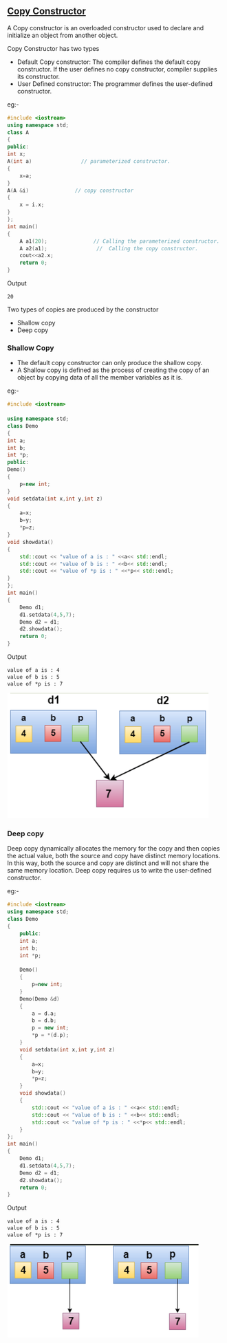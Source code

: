 ## <u>Copy Constructor</u>

A Copy constructor is an overloaded constructor used to declare and initialize an object from another object.

Copy Constructor has two types

- Default Copy constructor: The compiler defines the default copy constructor. If the user defines no copy constructor, compiler supplies its constructor.
- User Defined constructor: The programmer defines the user-defined constructor.

eg:-

```c++
#include <iostream>  
using namespace std;  
class A  
{  
public:  
int x;  
A(int a)                // parameterized constructor.  
{  
	x=a;  
}  
A(A &i)               // copy constructor  
{  
	x = i.x;  
}  
};  
int main()  
{  
	A a1(20);               // Calling the parameterized constructor.  
	A a2(a1);                //  Calling the copy constructor.  
	cout<<a2.x;  
	return 0;  
}  
```

Output

```
20
```

Two types of copies are produced by the constructor

- Shallow copy
- Deep copy

### Shallow Copy

- The default copy constructor can only produce the shallow copy.
- A Shallow copy is defined as the process of creating the copy of an object by copying data of all the member variables as it is.

eg:-

```c++
#include <iostream>  
  
using namespace std;  
class Demo  
{  
int a;  
int b;  
int *p;  
public:  
Demo()  
{  
	p=new int;  
}  
void setdata(int x,int y,int z)  
{  
	a=x;  
	b=y;  
	*p=z;  
}  
void showdata()  
{  
	std::cout << "value of a is : " <<a<< std::endl;  
	std::cout << "value of b is : " <<b<< std::endl;  
	std::cout << "value of *p is : " <<*p<< std::endl;  
}  
};  
int main()  
{  
	Demo d1;  
	d1.setdata(4,5,7);  
	Demo d2 = d1;  
	d2.showdata();  
	return 0;  
}  
```

Output

```
value of a is : 4   
value of b is : 5  
value of *p is : 7 
```

![img1](./img/Screenshot1.png)

### Deep copy

Deep copy dynamically allocates the memory for the copy and then copies the actual value, both the source and copy have distinct memory locations. In this way, both the source and copy are distinct and will not share the same memory location. Deep copy requires us to write the user-defined constructor.

eg:-

```c++
#include <iostream>  
using namespace std;  
class Demo  
{  
	public:  
	int a;  
	int b;  
	int *p;  

	Demo()  
	{  
		p=new int;  
	}  
	Demo(Demo &d)  
	{  
		a = d.a;  
		b = d.b;  
		p = new int;  
		*p = *(d.p);  
	}  
	void setdata(int x,int y,int z)  
	{  
		a=x;  
		b=y;  
		*p=z;  
	}  
	void showdata()  
	{  
		std::cout << "value of a is : " <<a<< std::endl;  
		std::cout << "value of b is : " <<b<< std::endl;  
		std::cout << "value of *p is : " <<*p<< std::endl;  
	}  
};  
int main()  
{  
	Demo d1;  
	d1.setdata(4,5,7);  
	Demo d2 = d1;  
	d2.showdata();  
	return 0;  
}  
```

Output

```
value of a is : 4   
value of b is : 5   
value of *p is : 7   
```

![img2](./img/Screenshot2.png)
